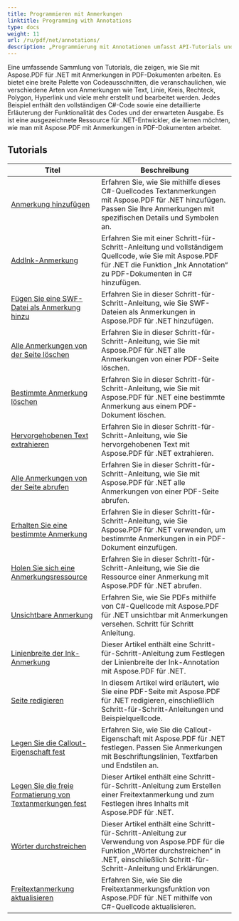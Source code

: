 ```yaml
---
title: Programmieren mit Anmerkungen
linktitle: Programming with Annotations
type: docs
weight: 11
url: /ru/pdf/net/annotations/
description: „Programmierung mit Annotationen umfasst API-Tutorials und Codeausschnitte von Aspose.PDF für .NET, die das Hinzufügen von Annotationen, das Löschen von Annotationen, das Abrufen von Annotationsinformationen und vieles mehr umfassen.“
---
```

Eine umfassende Sammlung von Tutorials, die zeigen, wie Sie mit Aspose.PDF für .NET mit Anmerkungen in PDF-Dokumenten arbeiten. Es bietet eine breite Palette von Codeausschnitten, die veranschaulichen, wie verschiedene Arten von Anmerkungen wie Text, Linie, Kreis, Rechteck, Polygon, Hyperlink und viele mehr erstellt und bearbeitet werden. Jedes Beispiel enthält den vollständigen C#-Code sowie eine detaillierte Erläuterung der Funktionalität des Codes und der erwarteten Ausgabe. Es ist eine ausgezeichnete Ressource für .NET-Entwickler, die lernen möchten, wie man mit Aspose.PDF mit Anmerkungen in PDF-Dokumenten arbeitet.

## Tutorials
| Titel | Beschreibung |
| --- | --- | 
| [Anmerkung hinzufügen](./addannotation/) | Erfahren Sie, wie Sie mithilfe dieses C#-Quellcodes Textanmerkungen mit Aspose.PDF für .NET hinzufügen. Passen Sie Ihre Anmerkungen mit spezifischen Details und Symbolen an. |  
| [Addlnk-Anmerkung](./addlnkannotation/) | Erfahren Sie mit einer Schritt-für-Schritt-Anleitung und vollständigem Quellcode, wie Sie mit Aspose.PDF für .NET die Funktion „Ink Annotation“ zu PDF-Dokumenten in C# hinzufügen. |  
| [Fügen Sie eine SWF-Datei als Anmerkung hinzu](./addswffileasannotation/) | Erfahren Sie in dieser Schritt-für-Schritt-Anleitung, wie Sie SWF-Dateien als Anmerkungen in Aspose.PDF für .NET hinzufügen. |  
| [Alle Anmerkungen von der Seite löschen](./deleteallannotationsfrompage/) | Erfahren Sie in dieser Schritt-für-Schritt-Anleitung, wie Sie mit Aspose.PDF für .NET alle Anmerkungen von einer PDF-Seite löschen. |  
| [Bestimmte Anmerkung löschen](./deleteparticularannotation/) | Erfahren Sie in dieser Schritt-für-Schritt-Anleitung, wie Sie mit Aspose.PDF für .NET eine bestimmte Anmerkung aus einem PDF-Dokument löschen. |  
| [Hervorgehobenen Text extrahieren](./extracthighlightedtext/) | Erfahren Sie in dieser Schritt-für-Schritt-Anleitung, wie Sie hervorgehobenen Text mit Aspose.PDF für .NET extrahieren. |  
| [Alle Anmerkungen von der Seite abrufen](./getallannotationsfrompage/) | Erfahren Sie in dieser Schritt-für-Schritt-Anleitung, wie Sie mit Aspose.PDF für .NET alle Anmerkungen von einer PDF-Seite abrufen. |  
| [Erhalten Sie eine bestimmte Anmerkung](./getparticularannotation/) | Erfahren Sie in dieser Schritt-für-Schritt-Anleitung, wie Sie Aspose.PDF für .NET verwenden, um bestimmte Anmerkungen in ein PDF-Dokument einzufügen.  |  
| [Holen Sie sich eine Anmerkungsressource](./getresourceofannotation/) | Erfahren Sie in dieser Schritt-für-Schritt-Anleitung, wie Sie die Ressource einer Anmerkung mit Aspose.PDF für .NET abrufen.  |  
| [Unsichtbare Anmerkung](./invisibleannotation/) | Erfahren Sie, wie Sie PDFs mithilfe von C#-Quellcode mit Aspose.PDF für .NET unsichtbar mit Anmerkungen versehen. Schritt für Schritt Anleitung. |  
| [Linienbreite der lnk-Anmerkung](./lnkannotationlinewidth/) | Dieser Artikel enthält eine Schritt-für-Schritt-Anleitung zum Festlegen der Linienbreite der lnk-Annotation mit Aspose.PDF für .NET. |  
| [Seite redigieren](./redactpage/) | In diesem Artikel wird erläutert, wie Sie eine PDF-Seite mit Aspose.PDF für .NET redigieren, einschließlich Schritt-für-Schritt-Anleitungen und Beispielquellcode. |  
| [Legen Sie die Callout-Eigenschaft fest](./setcalloutproperty/) | Erfahren Sie, wie Sie die Callout-Eigenschaft mit Aspose.PDF für .NET festlegen. Passen Sie Anmerkungen mit Beschriftungslinien, Textfarben und Endstilen an. |  
| [Legen Sie die freie Formatierung von Textanmerkungen fest](./setfreetextannotationformatting/) | Dieser Artikel enthält eine Schritt-für-Schritt-Anleitung zum Erstellen einer Freitextanmerkung und zum Festlegen ihres Inhalts mit Aspose.PDF für .NET. |  
| [Wörter durchstreichen](./strikeoutwords/) | Dieser Artikel enthält eine Schritt-für-Schritt-Anleitung zur Verwendung von Aspose.PDF für die Funktion „Wörter durchstreichen“ in .NET, einschließlich Schritt-für-Schritt-Anleitung und Erklärungen. |  
| [Freitextanmerkung aktualisieren](./updatefreetextannotation/) | Erfahren Sie, wie Sie die Freitextanmerkungsfunktion von Aspose.PDF für .NET mithilfe von C#-Quellcode aktualisieren. |  